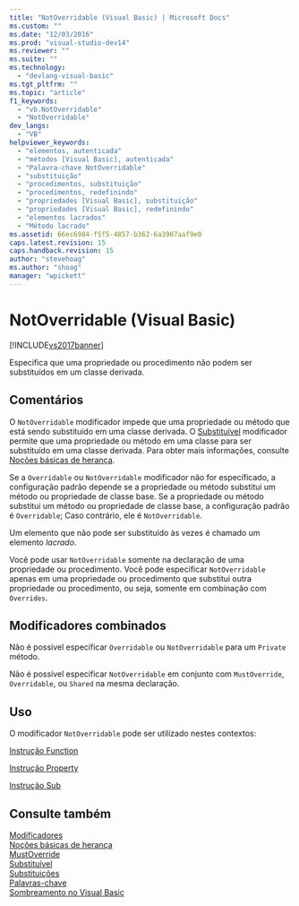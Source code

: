 ```yaml
---
title: "NotOverridable (Visual Basic) | Microsoft Docs"
ms.custom: ""
ms.date: "12/03/2016"
ms.prod: "visual-studio-dev14"
ms.reviewer: ""
ms.suite: ""
ms.technology: 
  - "devlang-visual-basic"
ms.tgt_pltfrm: ""
ms.topic: "article"
f1_keywords: 
  - "vb.NotOverridable"
  - "NotOverridable"
dev_langs: 
  - "VB"
helpviewer_keywords: 
  - "elementos, autenticada"
  - "métodos [Visual Basic], autenticada"
  - "Palavra-chave NotOverridable"
  - "substituição"
  - "procedimentos, substituição"
  - "procedimentos, redefinindo"
  - "propriedades [Visual Basic], substituição"
  - "propriedades [Visual Basic], redefinindo"
  - "elementos lacrados"
  - "Método lacrado"
ms.assetid: 66ec6984-f5f5-4857-b362-6a3907aaf9e0
caps.latest.revision: 15
caps.handback.revision: 15
author: "stevehoag"
ms.author: "shoag"
manager: "wpickett"
---
```

# NotOverridable (Visual Basic)
[!INCLUDE[vs2017banner](../../../csharp/includes/vs2017banner.md)]

Especifica que uma propriedade ou procedimento não podem ser substituídos em um classe derivada.  
  
## Comentários  
 O `NotOverridable` modificador impede que uma propriedade ou método que está sendo substituído em uma classe derivada.  O [Substituível](../../../visual-basic/language-reference/modifiers/overridable.md) modificador permite que uma propriedade ou método em uma classe para ser substituído em uma classe derivada.  Para obter mais informações, consulte [Noções básicas de herança](../../../visual-basic/programming-guide/language-features/objects-and-classes/inheritance-basics.md).  
  
 Se a `Overridable` ou `NotOverridable` modificador não for especificado, a configuração padrão depende se a propriedade ou método substitui um método ou propriedade de classe base.  Se a propriedade ou método substitui um método ou propriedade de classe base, a configuração padrão é `Overridable`; Caso contrário, ele é `NotOverridable`.  
  
 Um elemento que não pode ser substituído às vezes é chamado um elemento *lacrado*.  
  
 Você pode usar `NotOverridable` somente na declaração de uma propriedade ou procedimento.  Você pode especificar `NotOverridable` apenas em uma propriedade ou procedimento que substitui outra propriedade ou procedimento, ou seja, somente em combinação com `Overrides`.  
  
## Modificadores combinados  
 Não é possível especificar `Overridable` ou `NotOverridable` para um `Private` método.  
  
 Não é possível especificar `NotOverridable` em conjunto com `MustOverride`, `Overridable`, ou `Shared` na mesma declaração.  
  
## Uso  
 O modificador `NotOverridable` pode ser utilizado nestes contextos:  
  
 [Instrução Function](../../../visual-basic/language-reference/statements/function-statement.md)  
  
 [Instrução Property](../../../visual-basic/language-reference/statements/property-statement.md)  
  
 [Instrução Sub](../../../visual-basic/language-reference/statements/sub-statement.md)  
  
## Consulte também  
 [Modificadores](../../../visual-basic/language-reference/modifiers/index.md)   
 [Noções básicas de herança](../../../visual-basic/programming-guide/language-features/objects-and-classes/inheritance-basics.md)   
 [MustOverride](../../../visual-basic/language-reference/modifiers/mustoverride.md)   
 [Substituível](../../../visual-basic/language-reference/modifiers/overridable.md)   
 [Substituições](../../../visual-basic/language-reference/modifiers/overrides.md)   
 [Palavras\-chave](../../../visual-basic/language-reference/keywords/index.md)   
 [Sombreamento no Visual Basic](../../../visual-basic/programming-guide/language-features/declared-elements/shadowing.md)